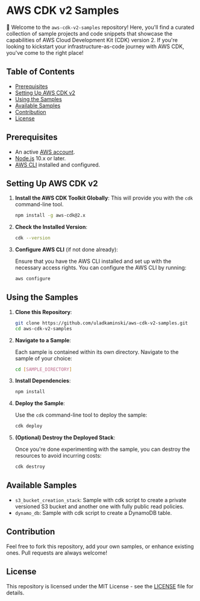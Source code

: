 # AWS CDK v2 Samples

🚀 Welcome to the `aws-cdk-v2-samples` repository! Here, you'll find a curated collection of sample projects and code snippets that showcase the 
capabilities of AWS Cloud Development Kit (CDK) version 2. If you're looking to kickstart your infrastructure-as-code journey with AWS CDK, you've come to 
the right place!

## Table of Contents

- [Prerequisites](#prerequisites)
- [Setting Up AWS CDK v2](#setting-up-aws-cdk-v2)
- [Using the Samples](#using-the-samples)
- [Available Samples](#available-samples)
- [Contribution](#contribution)
- [License](#license)

## Prerequisites

- An active [AWS account](https://aws.amazon.com/account/).
- [Node.js](https://nodejs.org/) 10.x or later.
- [AWS CLI](https://aws.amazon.com/cli/) installed and configured.

## Setting Up AWS CDK v2

1. **Install the AWS CDK Toolkit Globally**: This will provide you with the `cdk` command-line tool.

   ```bash
   npm install -g aws-cdk@2.x
   ```

2. **Check the Installed Version**:

   ```bash
   cdk --version
   ```

3. **Configure AWS CLI** (if not done already):

   Ensure that you have the AWS CLI installed and set up with the necessary access rights. You can configure the AWS CLI by running:

   ```bash
   aws configure
   ```

## Using the Samples

1. **Clone this Repository**:

   ```bash
   git clone https://github.com/uladkaminski/aws-cdk-v2-samples.git
   cd aws-cdk-v2-samples
   ```

2. **Navigate to a Sample**:

   Each sample is contained within its own directory. Navigate to the sample of your choice:

   ```bash
   cd [SAMPLE_DIRECTORY]
   ```

3. **Install Dependencies**:

   ```bash
   npm install
   ```

4. **Deploy the Sample**:

   Use the `cdk` command-line tool to deploy the sample:

   ```bash
   cdk deploy
   ```

5. **(Optional) Destroy the Deployed Stack**:

   Once you're done experimenting with the sample, you can destroy the resources to avoid incurring costs:

   ```bash
   cdk destroy
   ```

## Available Samples

- `s3_bucket_creation_stack`: Sample with cdk script to create a private versioned S3 bucket and another one with fully public read policies.
- `dynamo_db`: Sample with cdk script to create a DynamoDB table.

## Contribution

Feel free to fork this repository, add your own samples, or enhance existing ones. Pull requests are always welcome!

## License

This repository is licensed under the MIT License - see the [LICENSE](LICENSE) file for details.

